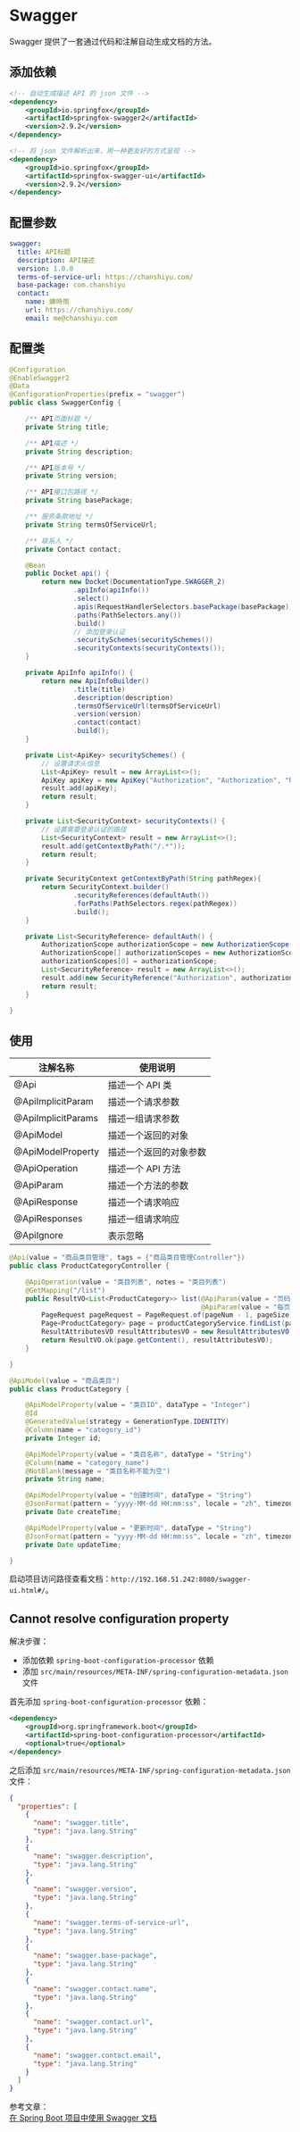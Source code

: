 # Swagger

Swagger 提供了一套通过代码和注解自动生成文档的方法。

## 添加依赖

```xml
<!-- 自动生成描述 API 的 json 文件 -->
<dependency>
    <groupId>io.springfox</groupId>
    <artifactId>springfox-swagger2</artifactId>
    <version>2.9.2</version>
</dependency>

<!-- 将 json 文件解析出来，用一种更友好的方式呈现 -->
<dependency>
    <groupId>io.springfox</groupId>
    <artifactId>springfox-swagger-ui</artifactId>
    <version>2.9.2</version>
</dependency>
```

## 配置参数

```yml
swagger:
  title: API标题
  description: API描述
  version: 1.0.0
  terms-of-service-url: https://chanshiyu.com/
  base-package: com.chanshiyu
  contact:
    name: 蝉時雨
    url: https://chanshiyu.com/
    email: me@chanshiyu.com
```

## 配置类

```java
@Configuration
@EnableSwagger2
@Data
@ConfigurationProperties(prefix = "swagger")
public class SwaggerConfig {

    /** API页面标题 */
    private String title;

    /** API描述 */
    private String description;

    /** API版本号 */
    private String version;

    /** API接口包路径 */
    private String basePackage;

    /** 服务条款地址 */
    private String termsOfServiceUrl;

    /** 联系人 */
    private Contact contact;

    @Bean
    public Docket api() {
        return new Docket(DocumentationType.SWAGGER_2)
                .apiInfo(apiInfo())
                .select()
                .apis(RequestHandlerSelectors.basePackage(basePackage))
                .paths(PathSelectors.any())
                .build()
                // 添加登录认证
                .securitySchemes(securitySchemes())
                .securityContexts(securityContexts());
    }

    private ApiInfo apiInfo() {
        return new ApiInfoBuilder()
                .title(title)
                .description(description)
                .termsOfServiceUrl(termsOfServiceUrl)
                .version(version)
                .contact(contact)
                .build();
    }

    private List<ApiKey> securitySchemes() {
        // 设置请求头信息
        List<ApiKey> result = new ArrayList<>();
        ApiKey apiKey = new ApiKey("Authorization", "Authorization", "header");
        result.add(apiKey);
        return result;
    }

    private List<SecurityContext> securityContexts() {
        // 设置需要登录认证的路径
        List<SecurityContext> result = new ArrayList<>();
        result.add(getContextByPath("/.*"));
        return result;
    }

    private SecurityContext getContextByPath(String pathRegex){
        return SecurityContext.builder()
                .securityReferences(defaultAuth())
                .forPaths(PathSelectors.regex(pathRegex))
                .build();
    }

    private List<SecurityReference> defaultAuth() {
        AuthorizationScope authorizationScope = new AuthorizationScope("global", "accessEverything");
        AuthorizationScope[] authorizationScopes = new AuthorizationScope[1];
        authorizationScopes[0] = authorizationScope;
        List<SecurityReference> result = new ArrayList<>();
        result.add(new SecurityReference("Authorization", authorizationScopes));
        return result;
    }

}
```

## 使用

| 注解名称           | 使用说明               |
| ------------------ | ---------------------- |
| @Api               | 描述一个 API 类        |
| @ApiImplicitParam  | 描述一个请求参数       |
| @ApiImplicitParams | 描述一组请求参数       |
| @ApiModel          | 描述一个返回的对象     |
| @ApiModelProperty  | 描述一个返回的对象参数 |
| @ApiOperation      | 描述一个 API 方法      |
| @ApiParam          | 描述一个方法的参数     |
| @ApiResponse       | 描述一个请求响应       |
| @ApiResponses      | 描述一组请求响应       |
| @ApiIgnore         | 表示忽略               |

```java
@Api(value = "商品类目管理", tags = {"商品类目管理Controller"})
public class ProductCategoryController {

    @ApiOperation(value = "类目列表", notes = "类目列表")
    @GetMapping("/list")
    public ResultVO<List<ProductCategory>> list(@ApiParam(value = "页码", defaultValue = "1") Integer pageNum,
                                                @ApiParam(value = "每页大小", defaultValue = "10") Integer pageSize) {
        PageRequest pageRequest = PageRequest.of(pageNum - 1, pageSize);
        Page<ProductCategory> page = productCategoryService.findList(pageRequest);
        ResultAttributesVO resultAttributesVO = new ResultAttributesVO(page.getPageable().getPageNumber() + 1, page.getSize(), page.getTotalElements());
        return ResultVO.ok(page.getContent(), resultAttributesVO);
    }

}
```

```java
@ApiModel(value = "商品类目")
public class ProductCategory {

    @ApiModelProperty(value = "类目ID", dataType = "Integer")
    @Id
    @GeneratedValue(strategy = GenerationType.IDENTITY)
    @Column(name = "category_id")
    private Integer id;

    @ApiModelProperty(value = "类目名称", dataType = "String")
    @Column(name = "category_name")
    @NotBlank(message = "类目名称不能为空")
    private String name;

    @ApiModelProperty(value = "创建时间", dataType = "String")
    @JsonFormat(pattern = "yyyy-MM-dd HH:mm:ss", locale = "zh", timezone = "GMT+8")
    private Date createTime;

    @ApiModelProperty(value = "更新时间", dataType = "String")
    @JsonFormat(pattern = "yyyy-MM-dd HH:mm:ss", locale = "zh", timezone = "GMT+8")
    private Date updateTime;

}
```

启动项目访问路径查看文档：`http://192.168.51.242:8080/swagger-ui.html#/`。

## Cannot resolve configuration property

解决步骤：

- 添加依赖 `spring-boot-configuration-processor` 依赖
- 添加 `src/main/resources/META-INF/spring-configuration-metadata.json` 文件

首先添加 `spring-boot-configuration-processor` 依赖：

```xml
<dependency>
    <groupId>org.springframework.boot</groupId>
    <artifactId>spring-boot-configuration-processor</artifactId>
    <optional>true</optional>
</dependency>
```

之后添加 `src/main/resources/META-INF/spring-configuration-metadata.json` 文件：

```json
{
  "properties": [
    {
      "name": "swagger.title",
      "type": "java.lang.String"
    },
    {
      "name": "swagger.description",
      "type": "java.lang.String"
    },
    {
      "name": "swagger.version",
      "type": "java.lang.String"
    },
    {
      "name": "swagger.terms-of-service-url",
      "type": "java.lang.String"
    },
    {
      "name": "swagger.base-package",
      "type": "java.lang.String"
    },
    {
      "name": "swagger.contact.name",
      "type": "java.lang.String"
    },
    {
      "name": "swagger.contact.url",
      "type": "java.lang.String"
    },
    {
      "name": "swagger.contact.email",
      "type": "java.lang.String"
    }
  ]
}
```

参考文章：  
[在 Spring Boot 项目中使用 Swagger 文档](https://www.ibm.com/developerworks/cn/java/j-using-swagger-in-a-spring-boot-project/index.html)

